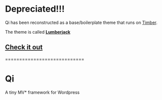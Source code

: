 # Depreciated!!!

Qi has been reconstructed as a base/boilerplate theme that runs on [Timber](https://github.com/jarednova/timber).

The theme is called **[Lumberjack](https://github.com/ItsJonQ/lumberjack)**

## **[Check it out](https://github.com/ItsJonQ/lumberjack)**

============================

# Qi

A tiny MV* framework for Wordpress
